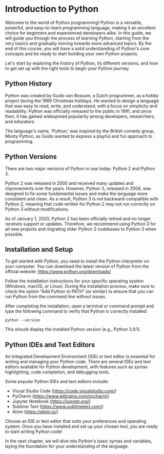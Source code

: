 # Introduction to Python

Welcome to the world of Python programming! Python is a versatile, powerful, and easy-to-learn programming language, making it an excellent choice for beginners and experienced developers alike. In this guide, we will guide you through the process of learning Python, starting from the very basics and gradually moving towards more advanced topics. By the end of this course, you will have a solid understanding of Python's core concepts and be ready to start building your own Python projects.

Let's start by exploring the history of Python, its different versions, and how to get set up with the right tools to begin your Python journey.

## Python History

Python was created by Guido van Rossum, a Dutch programmer, as a hobby project during the 1989 Christmas holidays. He wanted to design a language that was easy to read, write, and understand, with a focus on simplicity and readability. Python was officially released to the public in 1991, and since then, it has gained widespread popularity among developers, researchers, and educators.

The language's name, 'Python,' was inspired by the British comedy group, Monty Python, as Guido wanted to express a playful and fun approach to programming.

## Python Versions

There are two major versions of Python in use today: Python 2 and Python 3.

Python 2 was released in 2000 and received many updates and improvements over the years. However, Python 3, released in 2008, was designed to fix some fundamental issues and make the language more consistent and clean. As a result, Python 3 is not backward-compatible with Python 2, meaning that code written for Python 2 may not run correctly on Python 3 without modifications.

As of January 1, 2020, Python 2 has been officially retired and no longer receives support or updates. Therefore, we recommend using Python 3 for all new projects and migrating older Python 2 codebases to Python 3 when possible.

## Installation and Setup

To get started with Python, you need to install the Python interpreter on your computer. You can download the latest version of Python from the official website: https://www.python.org/downloads/

Follow the installation instructions for your specific operating system (Windows, macOS, or Linux). During the installation process, make sure to check the option "Add Python to PATH" (or similar) to ensure that you can run Python from the command line without issues.

After completing the installation, open a terminal or command prompt and type the following command to verify that Python is correctly installed:

```
python --version
```

This should display the installed Python version (e.g., Python 3.9.1).

## Python IDEs and Text Editors

An Integrated Development Environment (IDE) or text editor is essential for writing and managing your Python code. There are several IDEs and text editors available for Python development, with features such as syntax highlighting, code completion, and debugging tools.

Some popular Python IDEs and text editors include:

- Visual Studio Code (https://code.visualstudio.com/)
- PyCharm (https://www.jetbrains.com/pycharm/)
- Jupyter Notebook (https://jupyter.org/)
- Sublime Text (https://www.sublimetext.com/)
- Atom (https://atom.io/)

Choose an IDE or text editor that suits your preferences and operating system. Once you have installed and set up your chosen tool, you are ready to start writing Python code!

In the next chapter, we will dive into Python's basic syntax and variables, laying the foundation for your understanding of the language.

